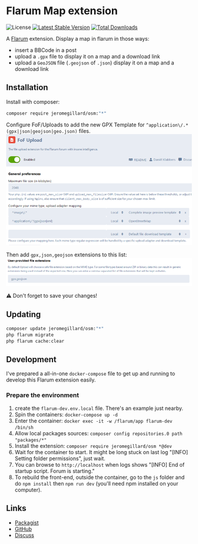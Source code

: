 # Flarum Map extension

![License](https://img.shields.io/badge/license-GPL-3.0-blue.svg) [![Latest Stable Version](https://img.shields.io/packagist/v/jeromegillard/osm.svg)](https://packagist.org/packages/jeromegillard/osm) [![Total Downloads](https://img.shields.io/packagist/dt/jeromegillard/osm.svg)](https://packagist.org/packages/jeromegillard/osm)

A [Flarum](http://flarum.org) extension. 
Display a map in flarum in those ways:
 - insert a BBCode in a post
 - upload a `.gpx` file to display it on a map and a download link
 - upload a `GeoJSON` file (`.geojson` of `.json`) display it on a map and a download link

## Installation

Install with composer:

```sh
composer require jeromegillard/osm:"*"
```

Configure FoF/Uploads to add the new GPX Template for `^application\/.*(gpx|json|geojson|geo.json)` files.
![Setup FoF Upload MIME type](assets/readme-fof-upload-mime.png)

Then add `gpx,json,geojson` extensions to this list:
![Setup FoF Upload MIME type](assets/readme-fof-upload-extensions.png)

:warning: Don't forget to save your changes!

## Updating

```sh
composer update jeromegillard/osm:"*"
php flarum migrate
php flarum cache:clear
```

## Development

I've prepared a all-in-one `docker-compose` file to get up and running to develop this Flarum extension easily.

### Prepare the environment
1. create the `flarum-dev.env.local` file. There's an example just nearby.
1. Spin the containers: `docker-compose up -d`
1. Enter the container: `docker exec -it -w /flarum/app flarum-dev /bin/sh`
1. Allow local packages sources: `composer config repositories.0 path "packages/*"`
1. Install the extension: `composer require jeromegillard/osm *@dev`
1. Wait for the container to start. It might be long stuck on last log "[INFO] Setting folder permissions", just wait.
1. You can browse to `http://localhost` when logs shows "[INFO] End of startup script. Forum is starting."
1. To rebuild the front-end, outside the container, go to the `js` folder and do `npm install` then `npm run dev` (you'll need npm installed on your computer). 

## Links

- [Packagist](https://packagist.org/packages/jeromegillard/osm)
- [GitHub](https://github.com/jeromegillard/osm)
- [Discuss](https://discuss.flarum.org/d/PUT_DISCUSS_SLUG_HERE)

